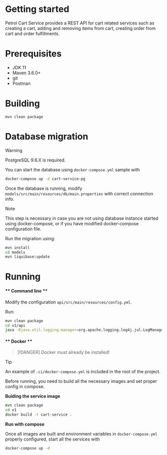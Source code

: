 # Getting started

Petrol Cart Service provides a REST API for cart related services such as creating a cart, adding and removing items from cart, creating order from cart and order fulfillments.

# Prerequisites
* JDK 11
* Maven 3.6.0+
* git
* Postman

# Building
```
mvn clean package
```
# Database migration
> [!WARNING]
>PostgreSQL 9.6.X is required.

You can start the database using `docker-compose.yml` sample with 

```bash
docker-compose up -d cart-service-pg
```
Once the database is running, modify `models/src/main/resources/db/main.properties` with correct connection info. 

> [!NOTE]
> This step is necessary in case you are not using database instance started using docker-compose, or if you have modified docker-compose configuration file.

Run the migration using:

```bash
mvn install
cd models
mvn liquibase:update
```


# Running

<!-- tabs:start -->

#### ** Command line **

Modify the configuration `api/src/main/resources/config.yml`.

Run:
```bash
mvn clean package
cd v1/api
java -Djava.util.logging.manager=org.apache.logging.log4j.jul.LogManager -cp "target/classes;target/dependency/*" com.kumuluz.ee.EeApplication
```

#### ** Docker **
> [!DANGER]
> Docker must already be installed!

> [!TIP]
> An example of `.ci/docker-compose.yml` is included in the root of the project.

Before running, you need to build all the necessary images and set proper config in compose.

**Buiding the service image**

```bash
mvn clean package
cd v1
docker build -t cart-service .
```

**Run with compose**

Once all images are built and environment variables in `docker-compose.yml` properly configured, start all the services with 
```bash
docker-compose up -d
```

<!-- tabs:end -->

